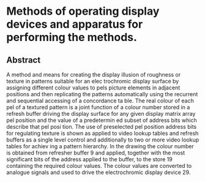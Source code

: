 # Methods of operating display devices and apparatus for performing the methods.

## Abstract
A method and means for creating the display illusion of roughness or texture in patterns suitable for an elec trochromic display surface by assigning different colour values to pels picture elements in adjacent positions and then replicating the patterns automatically using the recurrent and sequential accessing of a concordance ta ble. The real colour of each pel of a textured pattern is a joint function of a colour number stored in a refresh buffer driving the display surface for any given display matrix array pel position and the value of a predetermin ed subset of address bits which describe that pel posi tion. The use of preselected pel position address bits for regulating texture is shown as applied to video lookup tables and refresh buffers as a single level control and additionally to two or more video lookup tables for achiev ing a pattern hierarchy. In the drawing the colour number is obtained from refresher buffer 9 and applied, together with the most significant bits of the address applied to the buffer, to the store 19 containing the required colour values. The colour values are converted to analogue signals and used to drive the electrochromic display device 29.